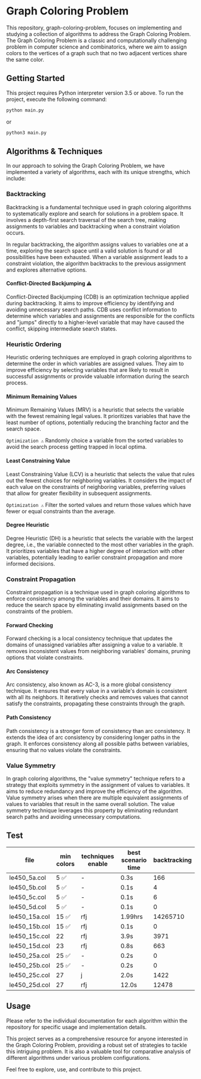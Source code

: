 # Graph Coloring Problem

This repository, graph-coloring-problem, focuses on implementing and studying a collection of algorithms to address the
Graph Coloring Problem. The Graph Coloring Problem is a classic and computationally challenging problem in computer
science and combinatorics, where we aim to assign colors to the vertices of a graph such that no two adjacent vertices
share the same color.

## Getting Started

This project requires Python interpreter version 3.5 or above.
To run the project, execute the following command:

```zsh
python main.py
```
or
```zsh
python3 main.py
```

## Algorithms & Techniques

In our approach to solving the Graph Coloring Problem, we have implemented a variety of algorithms, each with its unique
strengths, which include:

### Backtracking

Backtracking is a fundamental technique used in graph coloring algorithms to systematically
explore and search for solutions in a problem space. It involves a depth-first search traversal
of the search tree, making assignments to variables and backtracking when a constraint violation
occurs.

In regular backtracking, the algorithm assigns values to variables one at a time, exploring the
search space until a valid solution is found or all possibilities have been exhausted. When a
variable assignment leads to a constraint violation, the algorithm backtracks to the previous
assignment and explores alternative options.

#### Conflict-Directed Backjumping ⚠️

Conflict-Directed Backjumping (CDB) is an optimization technique applied during backtracking.
It aims to improve efficiency by identifying and avoiding unnecessary search paths. CDB uses
conflict information to determine which variables and assignments are responsible for the
conflicts and "jumps" directly to a higher-level variable that may have caused the conflict,
skipping intermediate search states.

### Heuristic Ordering

Heuristic ordering techniques are employed in graph coloring algorithms to determine the order
in which variables are assigned values. They aim to improve efficiency by selecting variables
that are likely to result in successful assignments or provide valuable information during the
search process.

#### Minimum Remaining Values

Minimum Remaining Values (MRV) is a heuristic that selects the variable with the fewest
remaining legal values. It prioritizes variables that have the least number of options,
potentially reducing the branching factor and the search space.

`Optimization ⚠️` Randomly choice a variable from the sorted variables to avoid the search process getting
trapped in local optima.

#### Least Constraining Value

Least Constraining Value (LCV) is a heuristic that selects the value that rules out the fewest
choices for neighboring variables. It considers the impact of each value on the constraints of
neighboring variables, preferring values that allow for greater flexibility in subsequent
assignments.

`Optimization ⚠️` Filter the sorted values and return those values which have fewer or equal
constraints than the average.

#### Degree Heuristic

Degree Heuristic (DH) is a heuristic that selects the variable with the largest degree, i.e.,
the variable connected to the most other variables in the graph. It prioritizes variables that
have a higher degree of interaction with other variables, potentially leading to earlier
constraint propagation and more informed decisions.

### Constraint Propagation

Constraint propagation is a technique used in graph coloring algorithms to enforce consistency
among the variables and their domains. It aims to reduce the search space by eliminating invalid
assignments based on the constraints of the problem.

#### Forward Checking

Forward checking is a local consistency technique that updates the domains of unassigned variables
after assigning a value to a variable. It removes inconsistent values from neighboring variables'
domains, pruning options that violate constraints.

#### Arc Consistency

Arc consistency, also known as AC-3, is a more global consistency technique. It ensures that
every value in a variable's domain is consistent with all its neighbors. It iteratively checks
and removes values that cannot satisfy the constraints, propagating these constraints through
the graph.

#### Path Consistency

Path consistency is a stronger form of consistency than arc consistency. It extends the idea of
arc consistency by considering longer paths in the graph. It enforces consistency along all
possible paths between variables, ensuring that no values violate the constraints.

### Value Symmetry

In graph coloring algorithms, the "value symmetry" technique refers to a strategy that exploits
symmetry in the assignment of values to variables. It aims to reduce redundancy and improve the
efficiency of the algorithm. Value symmetry arises when there are multiple equivalent assignments of values to variables
that result in the same overall solution. The value symmetry technique leverages this property
by eliminating redundant search paths and avoiding unnecessary computations.

## Test

| file          | min colors | techniques enable | best scenario time | backtracking |
|---------------|------------|-------------------|--------------------|--------------|
| le450_5a.col  | 5 ✅        | -                 | 0.3s               | 166          |
| le450_5b.col  | 5 ✅        | -                 | 0.1s               | 4            |
| le450_5c.col  | 5 ✅        | -                 | 0.1s               | 6            |
| le450_5d.col  | 5 ✅        | -                 | 0.1s               | 0            |
| le450_15a.col | 15 ✅       | rfj               | 1.99hrs            | 14265710     |
| le450_15b.col | 15 ✅       | rfj               | 0.1s               | 0            |
| le450_15c.col | 22         | rfj               | 3.9s               | 3971         |
| le450_15d.col | 23         | rfj               | 0.8s               | 663          |
| le450_25a.col | 25 ✅       | -                 | 0.2s               | 0            |
| le450_25b.col | 25 ✅       | -                 | 0.2s               | 0            |
| le450_25c.col | 27         | j                 | 2.0s               | 1422         |
| le450_25d.col | 27         | rfj               | 12.0s              | 12478        |

## Usage

Please refer to the individual documentation for each algorithm within the repository for specific usage and
implementation details.

This project serves as a comprehensive resource for anyone interested in the Graph Coloring Problem, providing a robust
set of strategies to tackle this intriguing problem. It is also a valuable tool for comparative analysis of different
algorithms under various problem configurations.

Feel free to explore, use, and contribute to this project.
